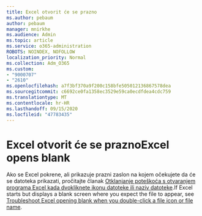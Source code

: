 ```yaml
---
title: Excel otvorit će se prazno
ms.author: pebaum
author: pebaum
manager: mnirkhe
ms.audience: Admin
ms.topic: article
ms.service: o365-administration
ROBOTS: NOINDEX, NOFOLLOW
localization_priority: Normal
ms.collection: Adm_O365
ms.custom:
- "9000707"
- "2610"
ms.openlocfilehash: a7f3bf370a9f200c158bfe505012136867578dea
ms.sourcegitcommit: c6692ce0fa1358ec3529e59ca0ecdfdea4cdc759
ms.translationtype: MT
ms.contentlocale: hr-HR
ms.lasthandoff: 09/15/2020
ms.locfileid: "47783435"
---
```

# <a name="excel-opens-blank"></a><span data-ttu-id="a3d92-102">Excel otvorit će se prazno</span><span class="sxs-lookup"><span data-stu-id="a3d92-102">Excel opens blank</span></span>

<span data-ttu-id="a3d92-103">Ako se Excel pokrene, ali prikazuje prazni zaslon na kojem očekujete da će se datoteka prikazati, pročitajte članak [Otklanjanje poteškoća s otvaranjem programa Excel kada dvokliknete ikonu datoteke ili naziv datoteke](https://docs.microsoft.com/office/troubleshoot/excel/excel-opens-blank).</span><span class="sxs-lookup"><span data-stu-id="a3d92-103">If Excel starts but displays a blank screen where you expect the file to appear, see [Troubleshoot Excel opening blank when you double-click a file icon or file name](https://docs.microsoft.com/office/troubleshoot/excel/excel-opens-blank).</span></span>